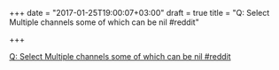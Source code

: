 +++
date = "2017-01-25T19:00:07+03:00"
draft = true
title = "Q: Select Multiple channels some of which can be nil  #reddit"

+++

<p><a href="https://t.co/JsvGokBYPc">Q: Select Multiple channels some of which can be nil  #reddit</a></p>

